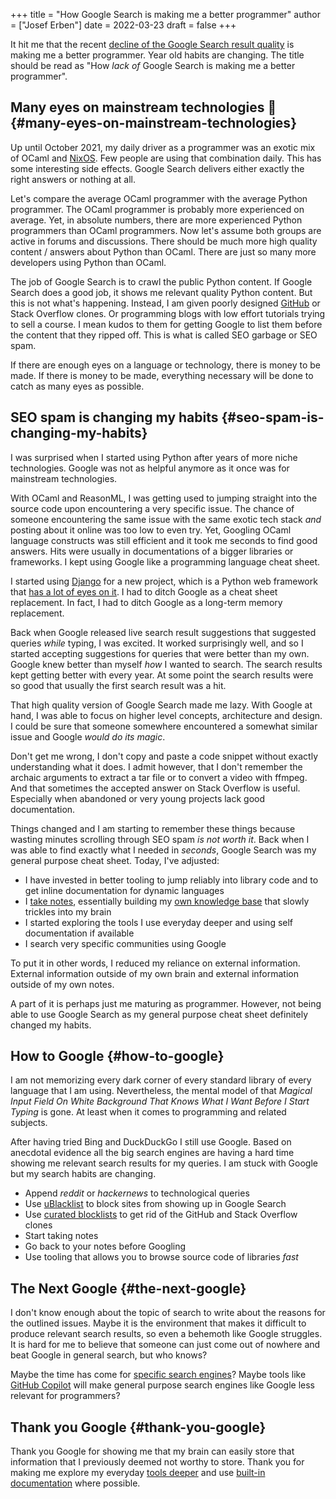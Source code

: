 +++
title = "How Google Search is making me a better programmer"
author = ["Josef Erben"]
date = 2022-03-23
draft = false
+++

It hit me that the recent [decline of the Google Search result quality](https://twitter.com/mwseibel/status/1477701120319361026) is making me a better programmer. Year old habits are changing. The title should be read as "How _lack of_ Google Search is making me a better programmer".

<!--more-->


## Many eyes on mainstream technologies 👀 {#many-eyes-on-mainstream-technologies}

Up until October 2021, my daily driver as a programmer was an exotic mix of OCaml and [NixOS](http://localhost:1313/tags/nixos/). Few people are using that combination daily. This has some interesting side effects. Google Search delivers either exactly the right answers or nothing at all.

Let's compare the average OCaml programmer with the average Python programmer. The OCaml programmer is probably more experienced on average. Yet, in absolute numbers, there are more experienced Python programmers than OCaml programmers.
Now let's assume both groups are active in forums and discussions. There should be much more high quality content / answers about Python than OCaml. There are just so many more developers using Python than OCaml.

The job of Google Search is to crawl the public Python content. If Google Search does a good job, it shows me relevant quality Python content. But this is not what's happening. Instead, I am given poorly designed [GitHub](https://githubplus.com/) or Stack Overflow clones. Or programming blogs with low effort tutorials trying to sell a course. I mean kudos to them for getting Google to list them before the content that they ripped off. This is what is called SEO garbage or SEO spam.

If there are enough eyes on a language or technology, there is money to be made. If there is money to be made, everything necessary will be done to catch as many eyes as possible.


## SEO spam is changing my habits {#seo-spam-is-changing-my-habits}

I was surprised when I started using Python after years of more niche technologies. Google was not as helpful anymore as it once was for mainstream technologies.

With OCaml and ReasonML, I was getting used to jumping straight into the source code upon encountering a very specific issue. The chance of someone encountering the same issue with the same exotic tech stack _and_ posting about it online was too low to even try.
Yet, Googling OCaml language constructs was still efficient and it took me seconds to find good answers. Hits were usually in documentations of a bigger libraries or frameworks. I kept using Google like a programming language cheat sheet.

I started using [Django](http://localhost:1313/tags/django/) for a new project, which is a Python web framework that [has a lot of eyes on it](https://github.com/django/django/stargazers). I had to ditch Google as a cheat sheet replacement. In fact, I had to ditch Google as a long-term memory replacement.

Back when Google released live search result suggestions that suggested queries _while_ typing, I was excited. It worked surprisingly well, and so I started accepting suggestions for queries that were better than my own. Google knew better than myself _how_ I wanted to search.
The search results kept getting better with every year. At some point the search results were so good that usually the first search result was a hit.

That high quality version of Google Search made me lazy. With Google at hand, I was able to focus on higher level concepts, architecture and design. I could be sure that someone somewhere encountered a somewhat similar issue and Google _would do its magic_.

Don't get me wrong, I don't copy and paste a code snippet without exactly understanding what it does. I admit however, that I don't remember the archaic arguments to extract a tar file or to convert a video with ffmpeg. And that sometimes the accepted answer on Stack Overflow is useful. Especially when abandoned or very young projects lack good documentation.

Things changed and I am starting to remember these things because wasting minutes scrolling through SEO spam _is not worth it_. Back when I was able to find exactly what I needed in _seconds_, Google Search was my general purpose cheat sheet. Today, I've adjusted:

-   I have invested in better tooling to jump reliably into library code and to get inline documentation for dynamic languages
-   I [take notes](https://github.com/joseferben/memb), essentially building my [own knowledge base](https://www.joseferben.com/search/) that slowly trickles into my brain
-   I started exploring the tools I use everyday deeper and using self documentation if available
-   I search very specific communities using Google

To put it in other words, I reduced my reliance on external information. External information outside of my own brain and external information outside of my own notes.

A part of it is perhaps just me maturing as programmer. However, not being able to use Google Search as my general purpose cheat sheet definitely changed my habits.


## How to Google {#how-to-google}

I am not memorizing every dark corner of every standard library of every language that I am using. Nevertheless, the mental model of that _Magical Input Field On White Background That Knows What I Want Before I Start Typing_ is gone. At least when it comes to programming and related subjects.

After having tried Bing and DuckDuckGo I still use Google. Based on anecdotal evidence all the big search engines are having a hard time showing me relevant search results for my queries. I am stuck with Google but my search habits are changing.

-   Append _reddit_ or _hackernews_ to technological queries
-   Use [uBlacklist](https://github.com/iorate/ublacklist) to block sites from showing up in Google Search
-   Use [curated blocklists](https://github.com/arosh/ublacklist-github-translation) to get rid of the GitHub and Stack Overflow clones
-   Start taking notes
-   Go back to your notes before Googling
-   Use tooling that allows you to browse source code of libraries _fast_


## The Next Google {#the-next-google}

I don't know enough about the topic of search to write about the reasons for the outlined issues. Maybe it is the environment that makes it difficult to produce relevant search results, so even a behemoth like Google struggles. It is hard for me to believe that someone can just come out of nowhere and beat Google in general search, but who knows?

Maybe the time has come for [specific search engines](https://twitter.com/paulg/status/1477760548787920901)? Maybe tools like [GitHub Copilot](https://copilot.github.com/) will make general purpose search engines like Google less relevant for programmers?


## Thank you Google {#thank-you-google}

Thank you Google for showing me that my brain can easily store that information that I previously deemed not worthy to store. Thank you for making me explore my everyday [tools deeper](https://www.kernel.org/doc/man-pages/) and use [built-in documentation](https://www.emacswiki.org/emacs/SelfDocumentation) where possible.
